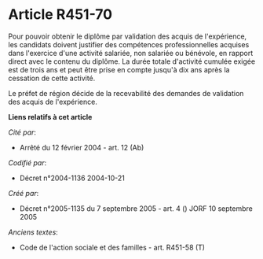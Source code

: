 # Article R451-70

Pour pouvoir obtenir le diplôme par validation des acquis de l'expérience, les candidats doivent justifier des compétences
professionnelles acquises dans l'exercice d'une activité salariée, non salariée ou bénévole, en rapport direct avec le
contenu du diplôme. La durée totale d'activité cumulée exigée est de trois ans et peut être prise en compte jusqu'à dix ans
après la cessation de cette activité.

Le préfet de région décide de la recevabilité des demandes de validation des acquis de l'expérience.

**Liens relatifs à cet article**

_Cité par_:

  - Arrêté du 12 février 2004 - art. 12 (Ab)

_Codifié par_:

  - Décret n°2004-1136 2004-10-21

_Créé par_:

  - Décret n°2005-1135 du 7 septembre 2005 - art. 4 () JORF 10 septembre 2005

_Anciens textes_:

  - Code de l'action sociale et des familles - art. R451-58 (T)
